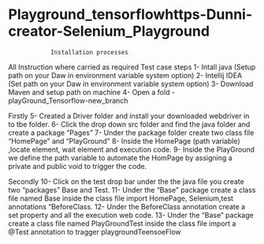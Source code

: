 # Playground_tensorflowhttps-Dunni-creator-Selenium_Playground

                Installation processes
All Instruction where carried as required Test case steps
1- Intall java (Setup path on your Daw in environment variable system option)
2- Intellij IDEA (Set path on your Daw in environment variable system option)
3- Download Maven and setup path on machine
4- Open a fold - playGround_Tensorflow-new_branch

Firstly
5- Created a Driver folder and install your downloaded webdriver in to tbe folder.
6- Click the drop down src folder and find the java folder and create a package “Pages”
7- Under the package folder create two class file “HomePage” and “PlayGround”
8- Inside the HomePage (path variable) ,locate element, wait element and execution code.
9- Inside the PlayGround we define the path variable to automate the HomPage by assigning a private and
public void to trigger the code.

Secondly
10- Click on the test drop bar under the the java file you create two “packages” Base and Test.
11- Under the “Base” package create a class file named Base inside the class file import HomePage,
Selenium,test annotations “BeforeClass.
12- Under the BeforeClass annotation create a set property and all the execution web code.
13- Under the “Base” package create a class file named PlayGroundTest inside the class file import a
@Test annotation to tragger playgroundTeensoeFlow
